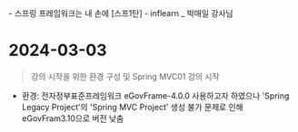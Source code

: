 \- 스프링 프레임워크는 내 손에 \[스프1탄]
\- inflearn _ 박매일 강사님

# 2024-03-03

> 강의 시작을 위한 환경 구성 및 Spring MVC01 강의 시작

- 환경: 전자정부표준프레임워크 eGovFrame-4.0.0 사용하고자 하였으나 'Spring Legacy Project'의 'Spring MVC Project' 생성 불가 문제로 인해 eGovFram3.10으로 버전 낮춤

